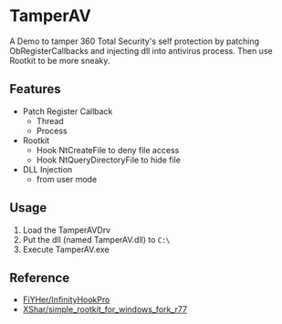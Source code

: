 # TamperAV
A Demo to tamper 360 Total Security's self protection by patching ObRegisterCallbacks and injecting dll into antivirus process. Then use Rootkit to be more sneaky.

## Features
* Patch Register Callback
    * Thread
    * Process
* Rootkit
    * Hook NtCreateFile to deny file access
    * Hook NtQueryDirectoryFile to hide file
* DLL Injection
    * from user mode

## Usage
1. Load the TamperAVDrv
2. Put the dll (named TamperAV.dll) to `C:\`
3. Execute TamperAV.exe


## Reference
* [FiYHer/InfinityHookPro](https://github.com/FiYHer/InfinityHookPro)
* [XShar/simple_rootkit_for_windows_fork_r77](https://github.com/XShar/simple_rootkit_for_windows_fork_r77)
